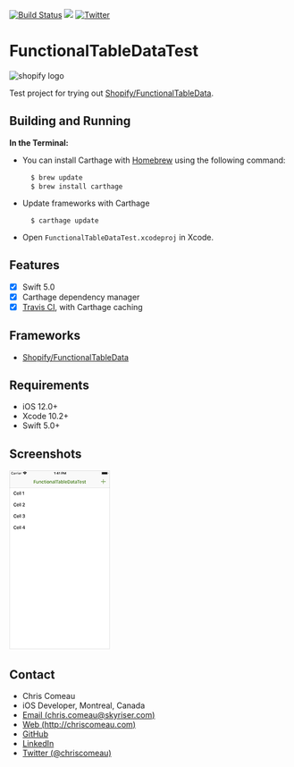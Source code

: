 [![Build Status](https://travis-ci.org/chriscomeau/FunctionalTableDataTest.svg?branch=master)](https://travis-ci.org/chriscomeau/FunctionalTableDataTest)  ![](https://img.shields.io/badge/language-Swift%205.0-green.svg) [![Twitter](https://img.shields.io/badge/twitter-@chriscomeau-blue.svg)](http://twitter.com/chriscomeau)

# FunctionalTableDataTest

![shopify logo](https://github.com/chriscomeau/ShopifyiOSCollections/blob/master/images/shopify-logo.png)

Test project for trying out [Shopify/FunctionalTableData](https://github.com/Shopify/FunctionalTableData).



## Building and Running


**In the Terminal:**


* You can install Carthage with [Homebrew](http://brew.sh/) using the following command:

        $ brew update
        $ brew install carthage
      

* Update frameworks with Carthage 
         
        $ carthage update


* Open `FunctionalTableDataTest.xcodeproj` in Xcode.


## Features

- [x] Swift 5.0
- [x] Carthage dependency manager
- [x] [Travis CI](https://travis-ci.org), with Carthage caching

## Frameworks

- [Shopify/FunctionalTableData](https://github.com/Shopify/FunctionalTableData)

 
## Requirements

- iOS 12.0+ 
- Xcode 10.2+
- Swift 5.0+


## Screenshots

![screenshot 1](https://github.com/chriscomeau/FunctionalTableDataTest/blob/master/screenshots/screenshot1.png)


## Contact

* Chris Comeau
* iOS Developer, Montreal, Canada
* [Email (chris.comeau@skyriser.com)](mailto:chris.comeau@skyriser.com)
* [Web (http://chriscomeau.com)](http://chriscomeau.com)
* [GitHub](https://github.com/chriscomeau)
* [LinkedIn](https://www.linkedin.com/in/christiancomeau)
* [Twitter (@chriscomeau)](http://twitter.com/chriscomeau)

